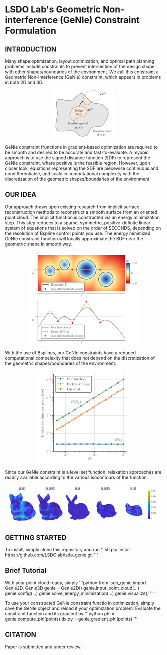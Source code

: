 # LSDO Lab's Geometric Non-interference (GeNIe) Constraint Formulation
## INTRODUCTION
Many shape optimization, layout optimization, and optimal path planning problems include constraints to prevent intersection of the design shape with other shapes/boundaries of the environment. We call this constraint a Geometric Non-Interference (GeNIe) constraint, which appears in problems in both 2D and 3D.
<p align="center">
    <img src="visuals/methodology.png" width="200">
</p>
GeNIe constraint frunctions in gradient-based optimization are required to be smooth and desired to be accurate and fast-to-evaluate. A myopic approach is to use the signed distance function (SDF) to represent the GeNIe constraint, where positive is the feasible region. However, upon closer look, equations representing the SDF are piecewise continuous and nondifferentiable, and scale in computational complexity with the discretization of the geometric shapes/boundaries of the environment

## OUR IDEA
Our approach draws upon existing research from implicit surface reconstruction methods to reconstruct a smooth surface from an oriented point cloud. The implicit function is constructed via an energy minimization step. This step reduces to a sparse, symmetric, positive-definite linear system of equations that is solved on the order of SECONDS, depending on the resolution of Bspline control points you use. The energy minimized GeNIe constraint function will locally approximate the SDF near the geometric shape in smooth way.
<p align="center">
    <img src="visuals/multi_circles.png" height="300">
</p>

With the use of Bsplines, our GeNIe constraints have a reduced computational compelexity that does not depend on the discretization of the geometric shapes/boundaries of the environment.
<p align="center">
    <img src="visuals/computational_complexity.png" height="300">
</p>

Since our GeNIe constraint is a level set function, relaxation approaches are readily available according to the various isocontours of the function.
<p align="center">
    <img src="visuals/isocontours.png" width="500">
</p>


## GETTING STARTED
To install, simply clone this repository and run
'''sh
pip install https://github.com/LSDOlab/lsdo_genie.git
'''

## Brief Tutorial
With your point cloud ready, simply 
'''python
from lsdo_genie import Genie2D, Genie3D
genie = Genie2D()
genie.input_point_cloud(...)
genie.config(...)
genie.solve_energy_minimization(...)
genie.visualize()
'''

To use your constructed GeNIe constraint functio in optimization, simply save the GeNIe object and reload it your optimization problem. Evaluate the constraint function and its gradient by
'''python
phi = genie.compute_phi(points)
dx,dy = genie.gradient_phi(points)
'''

## CITATION
Paper is submitted and under review.
